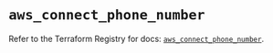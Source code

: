 # `aws_connect_phone_number`

Refer to the Terraform Registry for docs: [`aws_connect_phone_number`](https://registry.terraform.io/providers/hashicorp/aws/5.82.2/docs/resources/connect_phone_number).
